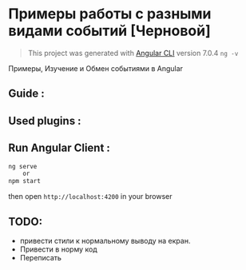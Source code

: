 # Примеры работы с разными видами событий [Черновой]

> This project was generated with [Angular CLI](https://github.com/angular/angular-cli) version 7.0.4 `ng -v`

  Примеры, Изучение и Обмен событиями в Angular

## Guide : 
## Used plugins : 
## Run Angular Client :
  ```bash
  ng serve
      or
  npm start
  ```
  then open `http://localhost:4200` in your browser

## TODO: 
  - привести стили к нормальному выводу на екран.
  - Привести в норму код 
  - Переписать
